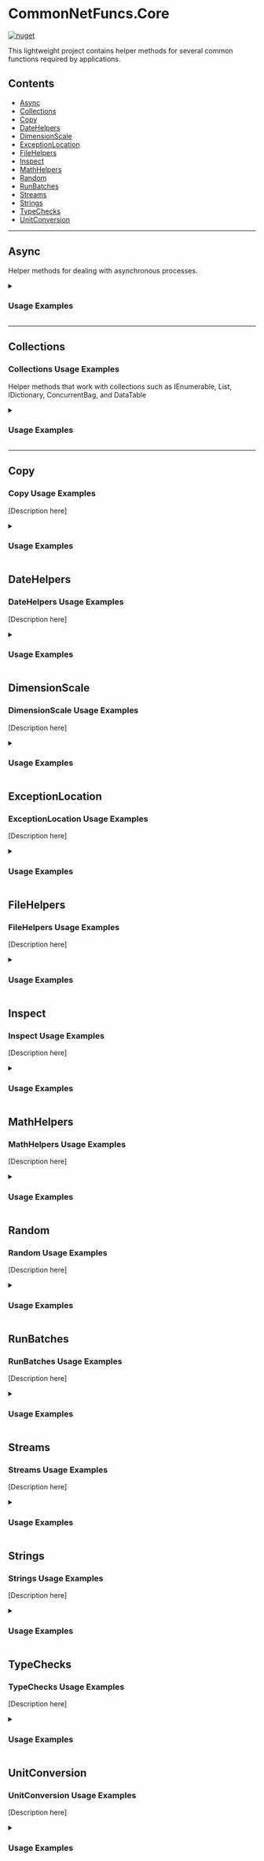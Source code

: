 # CommonNetFuncs.Core

[![nuget](https://img.shields.io/nuget/dt/CommonNetFuncs.Core)](https://www.nuget.org/packages/CommonNetFuncs.Core/)

This lightweight project contains helper methods for several common functions required by applications.

## Contents

- [Async](#async)
- [Collections](#collections)
- [Copy](#copy)
- [DateHelpers](#datehelpers)
- [DimensionScale](#dimensionscale)
- [ExceptionLocation](#exceptionlocation)
- [FileHelpers](#filehelpers)
- [Inspect](#inspect)
- [MathHelpers](#mathhelpers)
- [Random](#random)
- [RunBatches](#runbatches)
- [Streams](#streams)
- [Strings](#strings)
- [TypeChecks](#typechecks)
- [UnitConversion](#unitconversion)

---

## Async

Helper methods for dealing with asynchronous processes.
<details>
<summary><h3>Usage Examples</h3></summary>

#### ObjectUpdate

Asynchronously update properties of a class using ObjectUpdate

```cs
//Fill the Name and Address property using async tasks
Person person = new();

//AsyncIntString helper class is used for int and string types since they can't otherwise be gotten asynchronously like this
AsyncIntString personPhotoLocation = new();

person.Id = 1;
List<Task> tasks =
[
    person.ObjectUpdate(nameof(Person.Name), GetPersonNameByIdAsync(person.Id)), //Fills person.Name with results of GetPersonNameByIdAsync(person.Id)

    person.ObjectUpdate(nameof(Person.Address), GetPersonAddressByIdAsync(person.Id)), //Fills person.Address with results of GetPersonAddressByIdAsync(person.Id)

    personPhotoLocation.ObjectUpdate(nameof(AsyncIntString.AsyncString), GetPersonPhotoLocationById(person.Id)) //Fills personPhotoLocation.AsyncString with the results of GetPersonPhotoLocationById(person.Id)
]
await Task.WhenAll(tasks);
```

#### ObjectFill

Object fill can be used to asynchronously fill classes and lists with.

```cs
Person person = new();
ConcurrentBag<Person> people = [];
List<Task> tasks =
[
    person.ObjectUpdate(GetPersonById(1)), //person is filled by results of GetPersonById(1) which returns type Person

    //people is filled by the results of all three calls to GetPeopleByState additively (all results will be present in people)
    people.ObjectUpdate(GetPeopleByState("Ohio")),
    people.ObjectUpdate(GetPeopleByState("California")),
    people.ObjectUpdate(GetPeopleByState("Texas"))
]
await Task.WhenAll(tasks);
```

</details>

---

## Collections

### Collections Usage Examples

Helper methods that work with collections such as IEnumerable, List, IDictionary, ConcurrentBag, and DataTable

<details>
<summary><h3>Usage Examples</h3></summary>

#### AnyFast

Used to address issue CA1860 where it suggests using .Count for performance in an easier to type extension method

```cs
bool x = collection?.Any() == true;
//Or
collection?.Count > 0;
//Becomes
bool x = collection.AnyFast();
```

</details>

---

## Copy

### Copy Usage Examples

[Description here]

<details>
<summary><h3>Usage Examples</h3></summary>

#### [MethodNameHere]

```cs
//Code here
```

---

</details>

## DateHelpers

### DateHelpers Usage Examples

[Description here]

<details>
<summary><h3>Usage Examples</h3></summary>

#### [MethodNameHere]

```cs
//Code here
```

---

</details>

## DimensionScale

### DimensionScale Usage Examples

[Description here]

<details>
<summary><h3>Usage Examples</h3></summary>

#### [MethodNameHere]

```cs
//Code here
```

---

</details>

## ExceptionLocation

### ExceptionLocation Usage Examples

[Description here]

<details>
<summary><h3>Usage Examples</h3></summary>

#### [MethodNameHere]

```cs
//Code here
```

---

</details>

## FileHelpers

### FileHelpers Usage Examples

[Description here]

<details>
<summary><h3>Usage Examples</h3></summary>

#### [MethodNameHere]

```cs
//Code here
```

---

</details>

## Inspect

### Inspect Usage Examples

[Description here]

<details>
<summary><h3>Usage Examples</h3></summary>

#### [MethodNameHere]

```cs
//Code here
```

---

</details>

## MathHelpers

### MathHelpers Usage Examples

[Description here]

<details>
<summary><h3>Usage Examples</h3></summary>

#### [MethodNameHere]

```cs
//Code here
```

---

</details>

## Random

### Random Usage Examples

[Description here]

<details>
<summary><h3>Usage Examples</h3></summary>

#### [MethodNameHere]

```cs
//Code here
```

---

</details>

## RunBatches

### RunBatches Usage Examples

[Description here]

<details>
<summary><h3>Usage Examples</h3></summary>

#### [MethodNameHere]

```cs
//Code here
```

---

</details>

## Streams

### Streams Usage Examples

[Description here]

<details>
<summary><h3>Usage Examples</h3></summary>

#### [MethodNameHere]

```cs
//Code here
```

---

</details>

## Strings

### Strings Usage Examples

[Description here]

<details>
<summary><h3>Usage Examples</h3></summary>

#### [MethodNameHere]

```cs
//Code here
```

---

</details>

## TypeChecks

### TypeChecks Usage Examples

[Description here]

<details>
<summary><h3>Usage Examples</h3></summary>

#### [MethodNameHere]

```cs
//Code here
```

---

</details>

## UnitConversion

### UnitConversion Usage Examples

[Description here]

<details>
<summary><h3>Usage Examples</h3></summary>

#### [MethodNameHere]

```cs
//Code here
```
